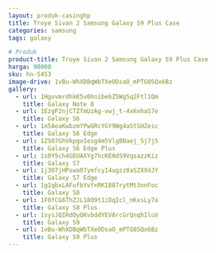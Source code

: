 ```yaml
---
layout: produk-casinghp
title: Troye Sivan 2 Samsung Galaxy S9 Plus Case
categories: samsung
tags: galaxy

# Produk
product-title: Troye Sivan 2 Samsung Galaxy S9 Plus Case
harga: 90000
sku: hn-5453
image-drive: 1vBu-WhXDBqWbTXeODsaO_mPTG0SQx6Bz
gallery:
  - url: 1HgvvmrdhkK5v0hnibebZ5Wg5q2Ftl1Qm
    title: Galaxy Note 8
  - url: 1EzgP2njCTZfmUzAg-vwj_t-4xKehaS7e
    title: Galaxy S6
  - url: 1n5AeaKwbzmYPwGRcYGY9Wg4aStSHZeic
    title: Galaxy S6 Edge
  - url: 1ZSO7GhVkpgoIesg4m5VlgBBaej_5j7j5
    title: Galaxy S6 Edge Plus
  - url: 1s0Y5ch4GEUAXYg7hcKE0dS9VqsazzKiz
    title: Galaxy S7
  - url: 1j3O7jHPswa07ymfcyI4ugzz8aSZXXdJY
    title: Galaxy S7 Edge
  - url: 1g1qbxLAFufbYvYxRKI887rytMt3nnFoc
    title: Galaxy S8
  - url: 1F0fCG6ThZJL18O9t1iDqIcl_nKxsLy7a
    title: Galaxy S8 Plus
  - url: 1sysJQIRdOyQKvbddYEV8rcGrQnqhIluV
    title: Galaxy S9
  - url: 1vBu-WhXDBqWbTXeODsaO_mPTG0SQx6Bz
    title: Galaxy S9 Plus
---
```


